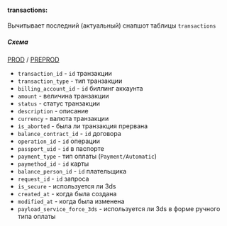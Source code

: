 #### transactions:

Вычитывает последний (актуальный) снапшот таблицы  `transactions`

##### Схема

[PROD](https://yt.yandex-team.ru/hahn/navigation?path=//home/cloud-dwh/data/prod/ods/billing/transactions)
/ [PREPROD](https://yt.yandex-team.ru/hahn/navigation?path=//home/cloud-dwh/data/preprod/ods/billing/transactions)

* `transaction_id` - `id` транзакции
* `transaction_type` - тип транзакции
* `billing_account_id` - `id` биллинг аккаунта
* `amount` - величина транзакции
* `status` - статус транзакции
* `description` - описание
* `currency` - валюта транзакции
* `is_aborted` - была ли транзакция прервана
* `balance_contract_id` - `id` договора
* `operation_id` - `id` операции
* `passport_uid` - `id` в паспорте
* `payment_type` - тип оплаты (`Payment/Automatic`)
* `paymethod_id` - `id` карты
* `balance_person_id` - `id` плательщика
* `request_id` - `id` запроса
* `is_secure` - используется ли 3ds
* `created_at` - когда была создана
* `modified_at` - когда была изменена
* `payload_service_force_3ds` - используется ли 3ds в форме ручного типа оплаты
